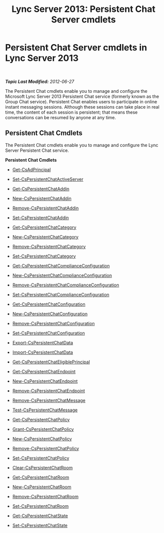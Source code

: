 ﻿---
title: 'Lync Server 2013: Persistent Chat Server cmdlets'
TOCTitle: Persistent Chat Server cmdlets
ms:assetid: 5aa59edb-db57-406f-9fbd-54bf1a55d31b
ms:mtpsurl: https://technet.microsoft.com/en-us/library/JJ204920(v=OCS.15)
ms:contentKeyID: 48184226
ms.date: 07/23/2014
mtps_version: v=OCS.15
---

<div data-xmlns="http://www.w3.org/1999/xhtml">

<div class="topic" data-xmlns="http://www.w3.org/1999/xhtml" data-msxsl="urn:schemas-microsoft-com:xslt" data-cs="http://msdn.microsoft.com/en-us/">

<div data-asp="http://msdn2.microsoft.com/asp">

# Persistent Chat Server cmdlets in Lync Server 2013

</div>

<div id="mainSection">

<div id="mainBody">

<span> </span>

_**Topic Last Modified:** 2012-06-27_

The Persistent Chat cmdlets enable you to manage and configure the Microsoft Lync Server 2013 Persistent Chat service (formerly known as the Group Chat service). Persistent Chat enables users to participate in online instant messaging sessions. Although these sessions can take place in real time, the content of each session is persistent; that means these conversations can be resumed by anyone at any time.

<div>

## Persistent Chat Cmdlets

The Persistent Chat cmdlets enable you to manage and configure the Lync Server Persistent Chat service.

**Persistent Chat Cmdlets**

  - [Get-CsAdPrincipal](get-csadprincipal.md)

<!-- end list -->

  - [Set-CsPersistentChatActiveServer](set-cspersistentchatactiveserver.md)

<!-- end list -->

  - [Get-CsPersistentChatAddin](get-cspersistentchataddin.md)

  - [New-CsPersistentChatAddin](new-cspersistentchataddin.md)

  - [Remove-CsPersistentChatAddin](remove-cspersistentchataddin.md)

  - [Set-CsPersistentChatAddin](set-cspersistentchataddin.md)

<!-- end list -->

  - [Get-CsPersistentChatCategory](get-cspersistentchatcategory.md)

  - [New-CsPersistentChatCategory](new-cspersistentchatcategory.md)

  - [Remove-CsPersistentChatCategory](remove-cspersistentchatcategory.md)

  - [Set-CsPersistentChatCategory](set-cspersistentchatcategory.md)

<!-- end list -->

  - [Get-CsPersistentChatComplianceConfiguration](get-cspersistentchatcomplianceconfiguration.md)

  - [New-CsPersistentChatComplianceConfiguration](new-cspersistentchatcomplianceconfiguration.md)

  - [Remove-CsPersistentChatComplianceConfiguration](remove-cspersistentchatcomplianceconfiguration.md)

  - [Set-CsPersistentChatComplianceConfiguration](set-cspersistentchatcomplianceconfiguration.md)

<!-- end list -->

  - [Get-CsPersistentChatConfiguration](get-cspersistentchatconfiguration.md)

  - [New-CsPersistentChatConfiguration](new-cspersistentchatconfiguration.md)

  - [Remove-CsPersistentChatConfiguration](remove-cspersistentchatconfiguration.md)

  - [Set-CsPersistentChatConfiguration](set-cspersistentchatconfiguration.md)

<!-- end list -->

  - [Export-CsPersistentChatData](https://technet.microsoft.com/en-us/library/JJ205378(v=OCS.15))

  - [Import-CsPersistentChatData](import-cspersistentchatdata.md)

<!-- end list -->

  - [Get-CsPersistentChatEligiblePrincipal](get-cspersistentchateligibleprincipal.md)

<!-- end list -->

  - [Get-CsPersistentChatEndpoint](get-cspersistentchatendpoint.md)

  - [New-CsPersistentChatEndpoint](new-cspersistentchatendpoint.md)

  - [Remove-CsPersistentChatEndpoint](remove-cspersistentchatendpoint.md)

<!-- end list -->

  - [Remove-CsPersistentChatMessage](remove-cspersistentchatmessage.md)

  - [Test-CsPersistentChatMessage](test-cspersistentchatmessage.md)

<!-- end list -->

  - [Get-CsPersistentChatPolicy](get-cspersistentchatpolicy.md)

  - [Grant-CsPersistentChatPolicy](grant-cspersistentchatpolicy.md)

  - [New-CsPersistentChatPolicy](new-cspersistentchatpolicy.md)

  - [Remove-CsPersistentChatPolicy](remove-cspersistentchatpolicy.md)

  - [Set-CsPersistentChatPolicy](set-cspersistentchatpolicy.md)

<!-- end list -->

  - [Clear-CsPersistentChatRoom](https://technet.microsoft.com/en-us/library/JJ204976(v=OCS.15))

  - [Get-CsPersistentChatRoom](get-cspersistentchatroom.md)

  - [New-CsPersistentChatRoom](new-cspersistentchatroom.md)

  - [Remove-CsPersistentChatRoom](remove-cspersistentchatroom.md)

  - [Set-CsPersistentChatRoom](set-cspersistentchatroom.md)

<!-- end list -->

  - [Get-CsPersistentChatState](get-cspersistentchatstate.md)

  - [Set-CsPersistentChatState](set-cspersistentchatstate.md)

</div>

</div>

<span> </span>

</div>

</div>

</div>

